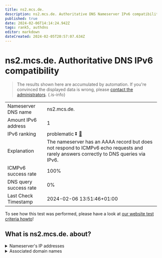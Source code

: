 ```yaml
---
title: ns2.mcs.de.
description: ns2.mcs.de. Authoritative DNS Nameserver IPv6 compatibility
published: true
date: 2024-02-06T14:14:24.942Z
tags: rank5, authdns
editor: markdown
dateCreated: 2024-02-05T20:57:07.634Z
---
```


# ns2.mcs.de. Authoritative DNS IPv6 compatibility

> The results shown here are accumulated by automation. If you're convinced the displayed data is wrong, please [contact the administrators](/howto/chat). 
{.is-info}




|   |   |
| - | - |
| Nameserver DNS name | ns2.mcs.de.
| Amount IPv6 address | 1
| IPv6 ranking | problematic :arrow_double_down: [🔗](/howto/ranking) |
| Explanation | The nameserver has an AAAA record but does not respond to ICMPv6 echo requests and rarely answers correctly to DNS queries via IPv6. |
| ICMPv6 success rate | 100%|
| DNS query success rate | 0% |
| Last Check Timestamp | 2024-02-06 13:51:46+01:00 |

To see how this test was performed, please have a look at [our website test criteria howto](/howto/testcriteria/authdns)!


## What is ns2.mcs.de. about?




<details>
<summary>Nameserver's IP addresses</summary>

2a09:2040:0:f::10

</details>



<details>
<summary>Associated domain names</summary>

www.hamburg.de

</details>
